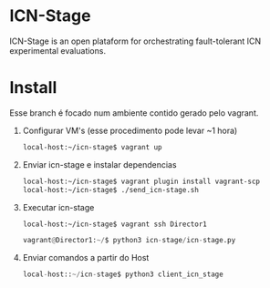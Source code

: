 # ICN-Stage

ICN-Stage is an open plataform for orchestrating fault-tolerant ICN experimental evaluations.

# Install
Esse branch é focado num ambiente contido gerado pelo vagrant. 

1. Configurar VM's (esse procedimento pode levar ~1 hora)
    ```sh
    local-host:~/icn-stage$ vagrant up 
    ```

2. Enviar icn-stage e instalar dependencias    
    ```sh
    local-host:~/icn-stage$ vagrant plugin install vagrant-scp
    local-host:~/icn-stage$ ./send_icn-stage.sh
    ```
3. Executar icn-stage
    ```sh
    local-host:~/icn-stage$ vagrant ssh Director1
    ```
    ```python
    vagrant@Director1:~/$ python3 icn-stage/icn-stage.py
    ```
4. Enviar comandos a partir do Host
    ```python
    local-host::~/icn-stage$ python3 client_icn_stage
    ```

[//]: # (These are reference links used in the body of this note and get stripped out when the markdown processor does its job. There is no need to format nicely because it shouldn't be seen. Thanks SO - http://stackoverflow.com/questions/4823468/store-comments-in-markdown-syntax)


   [dill]: <https://github.com/joemccann/dillinger>
   [git-repo-url]: <https://github.com/joemccann/dillinger.git>
   [john gruber]: <http://daringfireball.net>
   [df1]: <http://daringfireball.net/projects/markdown/>
   [markdown-it]: <https://github.com/markdown-it/markdown-it>
   [Ace Editor]: <http://ace.ajax.org>
   [node.js]: <http://nodejs.org>
   [Twitter Bootstrap]: <http://twitter.github.com/bootstrap/>
   [jQuery]: <http://jquery.com>
   [@tjholowaychuk]: <http://twitter.com/tjholowaychuk>
   [express]: <http://expressjs.com>
   [AngularJS]: <http://angularjs.org>
   [Gulp]: <http://gulpjs.com>

   [PlDb]: <https://github.com/joemccann/dillinger/tree/master/plugins/dropbox/README.md>
   [PlGh]: <https://github.com/joemccann/dillinger/tree/master/plugins/github/README.md>
   [PlGd]: <https://github.com/joemccann/dillinger/tree/master/plugins/googledrive/README.md>
   [PlOd]: <https://github.com/joemccann/dillinger/tree/master/plugins/onedrive/README.md>
   [PlMe]: <https://github.com/joemccann/dillinger/tree/master/plugins/medium/README.md>
   [PlGa]: <https://github.com/RahulHP/dillinger/blob/master/plugins/googleanalytics/README.md>
